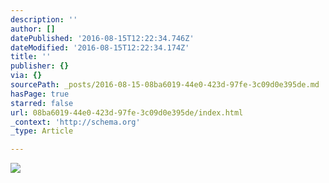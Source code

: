 ```yaml
---
description: ''
author: []
datePublished: '2016-08-15T12:22:34.746Z'
dateModified: '2016-08-15T12:22:34.174Z'
title: ''
publisher: {}
via: {}
sourcePath: _posts/2016-08-15-08ba6019-44e0-423d-97fe-3c09d0e395de.md
hasPage: true
starred: false
url: 08ba6019-44e0-423d-97fe-3c09d0e395de/index.html
_context: 'http://schema.org'
_type: Article

---
```

![](https://the-grid-user-content.s3-us-west-2.amazonaws.com/5a922f37-d2d7-446a-99d2-0b5ba66aaea0.jpg)